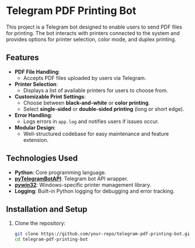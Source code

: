 # **Telegram PDF Printing Bot**

This project is a Telegram bot designed to enable users to send PDF files for printing. The bot interacts with printers connected to the system and provides options for printer selection, color mode, and duplex printing.

## **Features**
- **PDF File Handling**: 
  - Accepts PDF files uploaded by users via Telegram.
- **Printer Selection**: 
  - Displays a list of available printers for users to choose from.
- **Customizable Print Settings**: 
  - Choose between **black-and-white** or **color printing**.
  - Select **single-sided** or **double-sided printing** (long or short edge).
- **Error Handling**:
  - Logs errors in `app.log` and notifies users if issues occur.
- **Modular Design**: 
  - Well-structured codebase for easy maintenance and feature extension.

## **Technologies Used**
- **Python**: Core programming language.
- **[pyTelegramBotAPI](https://github.com/eternnoir/pyTelegramBotAPI)**: Telegram bot API wrapper.
- **[pywin32](https://github.com/mhammond/pywin32)**: Windows-specific printer management library.
- **Logging**: Built-in Python logging for debugging and error tracking.

## **Installation and Setup**
1. Clone the repository:
   ```bash
   git clone https://github.com/your-repo/telegram-pdf-printing-bot.git
   cd telegram-pdf-printing-bot
